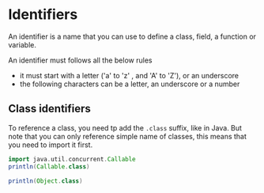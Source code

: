 # Identifiers

An identifier is a name that you can use to define a class, field, a function or variable.

An identifier must follows all the below rules

- it must start with a letter ('a' to 'z' , and 'A' to 'Z'), or an underscore
- the following characters can be a letter, an underscore or a number

## Class identifiers

To reference a class, you need tp add the `.class` suffix, like in Java.
But note that you can only reference simple name of classes, this means that you need to import it first.

```groovy
import java.util.concurrent.Callable
println(Callable.class)

println(Object.class)
```